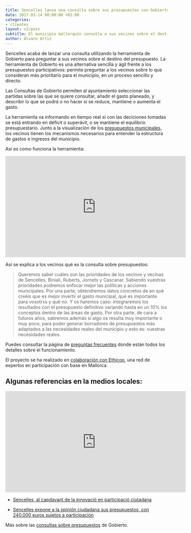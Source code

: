 ```yaml
---
title: Sencelles lanza una consulta sobre sus presupuestos con Gobierto
date: 2017-03-14 08:00:00 +01:00
categories:
- clientes
layout: v2/post
subtitle: El municipio mallorquín consulta a sus vecinos sobre el destino del presupuesto
author: Álvaro Ortiz
---
```


Sencelles acaba de lanzar una consulta utilizando la herramienta de Gobierto para preguntar a sus vecinos sobre el destino del presupuesto. La herramienta de Gobierto es una alternativa sencilla y ágil frente a los presupuestos participativos: permite preguntar a los vecinos sobre lo que consideran más prioritario para el municipio, en un proceso sencillo y directo.

Las Consultas de Gobierto permiten al ayuntamiento seleccionar las partidas sobre las que se quiere consultar, añadir el gasto planeado, y describir lo que se podrá o no hacer si se reduce, mantiene o aumenta el gasto.

La herramienta va informando en tiempo real si con las deciciones tomadas se está entrando en déficit o superávit, o se mantiene el equilibrio presupuestario. Junto a la visualización de los [presupuestos municipales](https://pressupostsoberts.sencelles.cat), los vecinos tienen los mecanismos necesarios para entender la estructura de gastos e ingresos del municipio.  

Así es como funciona la herramienta:

<div class="video_wrapper">
  <iframe width="560" height="315" src="https://www.youtube.com/embed/WknA_nc73u8" frameborder="0" allowfullscreen></iframe>
</div>

Así se explica a los vecinos qué es la consulta sobre presupuestos:

<blockquote>
Queremos saber cuáles son las prioridades de los vecinos y vecinas de Sencelles, Biniali, Ruberts, Jornets y Cascanar. Sabiendo vuestras prioridades podremos enfocar mejor las políticas y acciones municipales. Por una parte, obtendremos datos concretos de en qué creéis que es mejor invertir el gasto municipal, qué es importante para vosotrxs y qué no. Y os haremos caso: integraremos los resultados con el presupuesto definitivo variando hasta en un 10% los conceptos dentro de las áreas de gasto. Por otra parte, de cara a futuros años, sabremos además si algo os resulta muy importante o muy poco; para poder generar borradores de presupuestos más adaptados a las necesidades reales del municipio y esto es: vuestras necesidades reales.
</blockquote>

Puedes consultar la página de [preguntas frecuentes](https://pressupostsoberts.sencelles.cat/paginas/consulta-preguntas-frecuentes-es) donde están todos los detalles sobre el funcionamiento.

El proyecto se ha realizado en [colaboración con Ethicoo](http://comunicacion.ethicoo.org/portfolio/quipagamana/), una red de expertos en participación con base en Mallorca.


## Algunas referencias en la medios locales:

<div class="video_wrapper">
  <iframe width="560" height="315" src="https://www.youtube.com/embed/Fw82mxJkEqU" frameborder="0" allowfullscreen></iframe>
</div>

* [Sencelles, al capdavant de la innovació en participació ciutadana](https://dbalears.cat/part-forana/2017/03/12/299502/sencelles-capdavant-innovacio-participacio-ciutadana.html)

* [Sencelles expone a la opinión ciudadana sus presupuestos, con 240.000 euros sujetos a participación](http://ultimahora.es/noticias/part-forana/2017/03/11/253968/sencelles-expone-opinion-ciudadana-presupuestos-240-000-euros-sujetos-participacion.html)

<div class="separator"></div>

Más sobre las [consultas sobre presupuestos](https://gobierto.es/blog/20161020-alternativa-presupuestos-participativos.html) de Gobierto.
